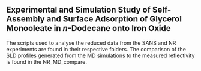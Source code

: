 ## Experimental and Simulation Study of Self-Assembly and Surface Adsorption of Glycerol Monooleate in *n*-Dodecane onto Iron Oxide

The scripts used to analyse the reduced data from the SANS and NR experiments are found in their respective folders.
The comparison of the SLD profiles generated from the MD simulations to the measured reflectivity is found in the NR_MD_compare.
